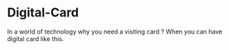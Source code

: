 # Digital-Card
In a world of technology why you need a visiting card ? When you can have digital card like this.
